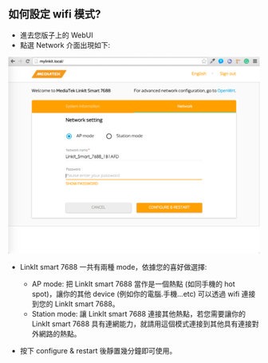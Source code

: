 ## 如何設定 wifi 模式?

* 進去您版子上的 WebUI
* 點選 Network 介面出現如下:

![](network(ap).png)

* LinkIt smart 7688 一共有兩種 mode，依據您的喜好做選擇:
    * AP mode: 把 LinkIt smart 7688 當作是一個熱點 (如同手機的 hot spot)，讓你的其他 device (例如你的電腦.手機...etc) 可以透過 wifi 連接到您的 LinkIt smart 7688。
    * Station mode: 讓 LinkIt smart 7688 連接其他熱點，若您需要讓你的 LinkIt smart 7688 具有連網能力，就請用這個模式連接到其他具有連接對外網路的熱點。
    
* 按下 configure & restart 後靜置幾分鐘即可使用。
